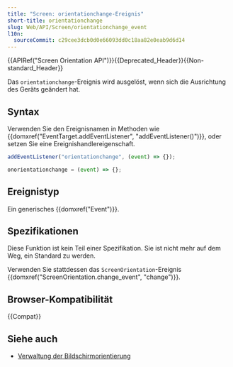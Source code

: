 ```yaml
---
title: "Screen: orientationchange-Ereignis"
short-title: orientationchange
slug: Web/API/Screen/orientationchange_event
l10n:
  sourceCommit: c29cee3dcb0d0e66093dd0c18aa82e0eab9d6d14
---
```


{{APIRef("Screen Orientation API")}}{{Deprecated_Header}}{{Non-standard_Header}}

Das `orientationchange`-Ereignis wird ausgelöst, wenn sich die Ausrichtung des Geräts geändert hat.

## Syntax

Verwenden Sie den Ereignisnamen in Methoden wie {{domxref("EventTarget.addEventListener", "addEventListener()")}}, oder setzen Sie eine Ereignishandlereigenschaft.

```js
addEventListener("orientationchange", (event) => {});

onorientationchange = (event) => {};
```

## Ereignistyp

Ein generisches {{domxref("Event")}}.

## Spezifikationen

Diese Funktion ist kein Teil einer Spezifikation. Sie ist nicht mehr auf dem Weg, ein Standard zu werden.

Verwenden Sie stattdessen das `ScreenOrientation`-Ereignis {{domxref("ScreenOrientation.change_event", "change")}}.

## Browser-Kompatibilität

{{Compat}}

## Siehe auch

- [Verwaltung der Bildschirmorientierung](/de/docs/Web/API/CSS_Object_Model/Managing_screen_orientation)
